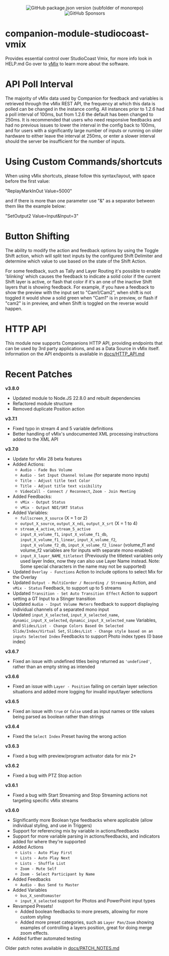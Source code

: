 <p align="center">
  <img alt="GitHub package.json version (subfolder of monorepo)" src="https://img.shields.io/github/package-json/v/bitfocus/companion-module-studiocoast-vmix">
  <img alt="GitHub Sponsors" src="https://img.shields.io/github/sponsors/thedist">
</p>

# companion-module-studiocoast-vmix

Provides essential control over StudioCoast Vmix, for more info look in HELP.md
Go over to [vMix](https://www.vmix.com/) to learn more about the software.


# API Poll Interval
The majority of vMix data used by Companion for feedback and variables is retrieved through the vMix REST API, the frequency at which this data is polled can be changed in the instance config. All instances prior to 1.2.6 had a poll interval of 100ms, but from 1.2.6 the default has been changed to 250ms. It is recommended that users who need responsive feedbacks and had no previous issues to lower the interval in the config back to 100ms, and for users with a significantly large number of inputs or running on older hardware to either leave the interval at 250ms, or enter a slower interval should the server be insufficient for the number of inputs.


# Using Custom Commands/shortcuts
When using vMix shortcuts, please follow this syntax/layout, with space before the first value:

"ReplayMarkInOut Value=5000"

and if there is more than one parameter use "&" as a separator between them like the example below:

"SetOutput2 Value=Input&Input=3"


# Button Shifting
The ability to modify the action and feedback options by using the Toggle Shift action, which will split text inputs by the configured Shift Delimiter and determine which value to use based on the state of the Shift Action.

For some feedback, such as Tally and Layer Routing it's possible to enable 'blinking' which causes the feedback to indicate a solid color if the current Shift layer is active, or flash that color if it's an one of the inactive Shift layers that is showing feedback. For example, if you have a feedback to show the preview with the input set to "Cam1/Cam2", when shift is not toggled it would show a solid green when "Cam1" is in preview, or flash if "cam2" is in preview, and when Shift is toggled on the reverse would happen.


# HTTP API
This module now supports Companions HTTP API, providing endpoints that can be used by 3rd party applications, and as a Data Source in vMix itself. Information on the API endpoints is available in [docs/HTTP_API.md](./docs/HTTP_API.md)


# Recent Patches
**v3.8.0**
- Updated module to Node.JS 22.8.0 and rebuilt dependencies
- Refactored module structure
- Removed duplicate Position action

**v3.7.1**
- Fixed typo in stream 4 and 5 variable definitions
- Better handling of vMix's undocumented XML processing instructions added to the XML API

**v3.7.0**
- Update for vMix 28 beta features
- Added Actions:
  - `Audio - Fade Bus Volume`
  - `Audio - Set Input Channel Volume` (for separate mono inputs)
  - `Title - Adjust title text Color`
  - `Title - Adjust title text visibility`
  - `VideoCall - Connect / Reconnect`, `Zoom - Join Meeting`
- Added Feedbacks:
  - `vMix - Output Status`
  - `vMix - Output NDI/SRT Status`
- Added Variables:
  - `fullscreen_X_source` (X = 1 or 2)
  - `output_X_source`, `output_X_ndi`, `output_X_srt` (X = 1 to 4)
  - `stream_4_active`, `stream_5_active`
  - `input_X_volume_f1`, `input_X_volume_f1_db`, `input_X_volume_f1_linear`, `input_X_volume_f2`, `input_X_volume_f2_db`, `input_X_volume_f2_linear` (volume_f1 and volume_f2 variables are for inputs with separate mono enabled)
  - `input_X_layer_NAME_titletext` (Previously the titletext variables only used layer Index, now they can also use Layer Name instead. Note: Some special characters in the name may not be supported)
- Updated `Overlay - Functions` Action to include options to select Mix for the Overlay
- Updated `Output - MultiCorder / Recording / Streaming` Action, and `vMix - Status` Feedback, to support up to 5 streams
- Updated `Transition - Set Auto Transition Effect` Action to support setting a GT Input to a Stinger transition
- Updated `Audio - Input Volume Meters` feedback to support displaying individual channels of a separated mono input
- Updated `input_X_selected`, `input_X_selected_name`, `dynamic_input_X_selected`, `dynamic_input_X_selected_name` Variables, and `Slides/List - Change Colors Based On Selected Slide/Index/Virtual Set`, `Slides/List - Change style based on an inputs Selected Index` Feedbacks to support Photo index types (0 base index)

**v3.6.7**
- Fixed an issue with undefined titles being returned as `'undefined'`, rather than an empty string as intended

**v3.6.6**
- Fixed an issue with `Layer - Position` failing on certain layer selection situations and added more logging for invalid input/layer selections

**v3.6.5**
- Fixed an issue with `true` or `false` used as input names or title values being parsed as boolean rather than strings

**v3.6.4**
- Fixed the `Select Index` Preset having the wrong action

**v3.6.3**
- Fixed a bug with preview/program activator data for mix 2+

**v3.6.2**
- Fixed a bug with PTZ Stop action

**v3.6.1**
- Fixed a bug with Start Streaming and Stop Streaming actions not targeting specific vMix streams

**v3.6.0**
- Significantly more Boolean type feedbacks where applicable (allow individual styling, and use in Triggers)
- Support for referencing mix by variable in actions/feedbacks
- Support for more variable parsing in actions/feedbacks, and indicators added for where they're supported
- Added Actions
  - `Lists - Auto Play First`
  - `Lists - Auto Play Next`
  - `Lists - Shuffle List`
  - `Zoom - Mute Self`
  - `Zoom - Select Participant by Name`
- Added Feedbacks
  - `Audio - Bus Send to Master`
- Added Variables
  - `bus_X_sendtomaster`
  - `input_X_selected` support for Photos and PowerPoint input types
- Revamped Presets!
  - Added boolean feedbacks to more presets, allowing for more custom styling
  - Added more preset categories, such as `Layer Pan/Zoom` showing examples of controlling a layers position, great for doing merge zoom effects.
- Added further automated testing 



Older patch notes available in [docs/PATCH_NOTES.md](./docs/PATCH_NOTES.md)